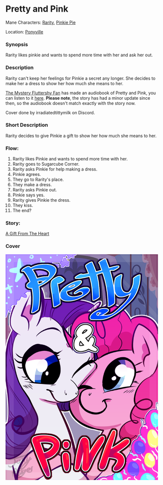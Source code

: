 # Pretty and Pink

Mane Characters: [Rarity](../../ponies/rarity.md), [Pinkie Pie](../../ponies/pinkie-pie.md)

Location: [Ponyville](../../places/ponyville.md)

### Synopsis
Rarity likes pinkie and wants to spend more time with her and ask her out.

### Description
Rarity can't keep her feelings for Pinkie a secret any longer. She decides to make her a dress to show her how much she means to her.

[The Mystery Fluttershy Fan](https://www.fimfiction.net/user/15759/The+Mystery+Fluttershy+Fan) has made an audiobook of Pretty and Pink, you can listen to it [here](https://www.youtube.com/watch?v=haVP8dKX*Mg). **Please note**, the story has had a minor update since then, so the audiobook doesn't match exactly with the story now.

Cover done by irradiatedtittymilk on Discord.

### Short Description
Rarity decides to give Pinkie a gift to show her how much she means to her.

### Flow:
1. Rarity likes Pinkie and wants to spend more time with her.
2. Rarity goes to Sugarcube Corner.
3. Rarity asks Pinkie for help making a dress.
4. Pinkie agrees.
5. They go to Rarity's place.
6. They make a dress.
7. Rarity asks Pinkie out.
8. Pinkie says yes.
9. Rarity gives Pinkie the dress.
10. They kiss.
11. The end?

### Story:
[A Gift From The Heart](./a-gift-from-the-heart.md)

### Cover
![cover](./cover.png)